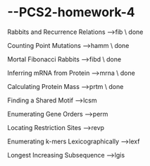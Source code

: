 # --PCS2-homework-4

Rabbits and Recurrence Relations -->fib  \\ done

Counting Point Mutations -->hamm         \\ done

Mortal Fibonacci Rabbits -->fibd         \\ done

Inferring mRNA from Protein -->mrna      \\ done

Calculating Protein Mass -->prtm         \\ done

Finding a Shared Motif -->lcsm

Enumerating Gene Orders -->perm

Locating Restriction Sites -->revp

Enumerating k-mers Lexicographically -->lexf

Longest Increasing Subsequence -->lgis
